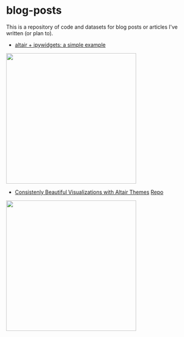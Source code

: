# blog-posts
This is a repository of code and datasets for blog posts or articles I've written (or plan to).


* [altair + ipywidgets: a simple example](https://medium.com/@chekos/altair-and-ipywidgets-a-simple-example-f61269c72c02)

<img src="https://cdn-images-1.medium.com/max/800/1*MMWmd7o1KKF-ml60f4Te1w.gif" height = 350>

* [Consistenly Beautiful Visualizations with Altair Themes](https://towardsdatascience.com/consistently-beautiful-visualizations-with-altair-themes-c7f9f889602) [Repo](https://github.com/Chekos/altair_themes_blog)

<img src="https://pbs.twimg.com/media/DpAMN56U0AEmrYi.jpg" height = 350>
